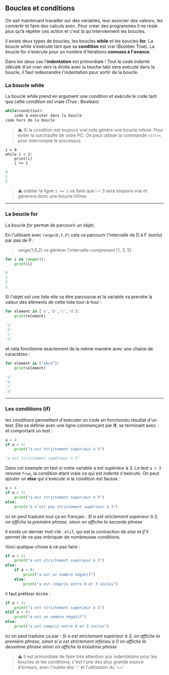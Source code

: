 ## Boucles et conditions

On sait maintenant travailler sur des variables, leur associer des valeurs, les convertir et faire des calculs avec.
Pour créer des programmes il ne reste plus qu'à répéter ces action et c'est là qu'interviennent les boucles.

Il existe deux types de boucles, les boucles **while** et les boucles **for**. La boucle while s'exécute tant que sa **condition** est vrai (Booléen True). La boucle for s'exécute pour un nombre d'itérations **connues à l'avance**.

Dans les deux cas l'**indentation** est primordiale !
Tout le code indenté (décalé d'un cran vers la droite avec la touche tab) sera exécuté dans la boucle, il faut redescendre l'indentation pour sortir de la boucle.

### La boucle while
La boucle while prend en argument une condition et exécute le code tant que cette condition est vraie (True : Boolean)
```python
while(condition):
	code à exécuter dans la boucle
code hors de la boucle
```

> :warning: Si la condition est toujours vrai cela génère une boucle infinie. Pour éviter la surchauffe de votre PC. On peut utiliser la commande `ctrl+c` pour interrompre le processus.

```
i = 0
while i < 3:
	print(i)
	i += 1
```
```python
0
1
2
```
> :warning: oublier la ligne `i += 1` va faire que i < 3 sera toujours vrai et génèrera donc une boucle infinie

___
### La boucle for
La boucle *for* permet de parcourir un objet.

En l'utilisant avec `range(D,F,P)` cela va parcourir l'intervalle de D à F (exclu) par pas de P :
> range(1,6,2) va générer l'intervalle comprenant [1, 3, 5]

```python
for i in range(4):
	print(i)
```
```python
0
1
2
3
```

Si l'objet est une liste elle va être parcourue et la variable va prendre la valeur des éléments de cette liste tour-à-tour :
```python
for element in ['a','b','c','d']:
	print(element)
```
```python
'a'
'b'
'c'
'd'
```
 et cela fonctionne exactement de la même manière avec une chaine de caractères :
```python
for element in ["abcd"]:
	print(element)
```
```python
'a'
'b'
'c'
'd'
```
___
### Les conditions (if)

les conditions permettent d'exécuter un code en fonctiondu résultat d'un test. Elle se définie avec une ligne commençant par **if**, se terminant avec `:` et comportant un test :
```python
a = 4
if a > 3:
	print("a est strictement supérieur à 3")
```
```python
"a est strictement supérieur à 3"
```

Dans cet exemple on test si notre variable a est supérieur à 3. Le test `a > 3` renvoie `True`, la condition étant vraie ce qui est indenté s'exécute. On peut ajouter un **else** qui s'exécute si la condition est fausse :
```python
a = 4
if a > 3:
	print("a est strictement supérieur à 3")
else:
	print("a n'est pas strictement supérieur à 3")
```
ici on peut traduire tout ça en français :
*Si a est strictement supérieur à 3, on affiche la première phrase, sinon on affiche la seconde phrase*

Il existe un dernier mot-clé : `elif`, qui est la contraction de *else* et *if*
Il permet de ne pas imbriquer de nombreuses conditions.

Voici quelque-chose à ne pas faire :
```python
if a > 3:
	print("a est strictement supérieur à 3")
else:
	if a < 0:
		print("a est un nombre négatif")
	else:
		print("a est compris entre 0 et 3 inclus")
```

il faut préférer écrire :
```python
if a > 3:
	print("a est strictement supérieur à 3")
elif a < 0:
	print("a est un nombre négatif")
else:
	print("a est compris entre 0 et 3 inclus")
```
Ici on peut traduire ça par :
*Si a est strictement supérieur à 3, on affiche la première phrase, sinon si a est strictement inférieu à 0 on affiche la deuxième phrase sinon on affiche la troisième phrase*

> :warning: Il est primordiale de faire très attention aux indentations pour les boucles et les conditions, c'est l'une des plus grande source d'erreurs, avec l'oublie des ':' et l'utilisation du '=\='
